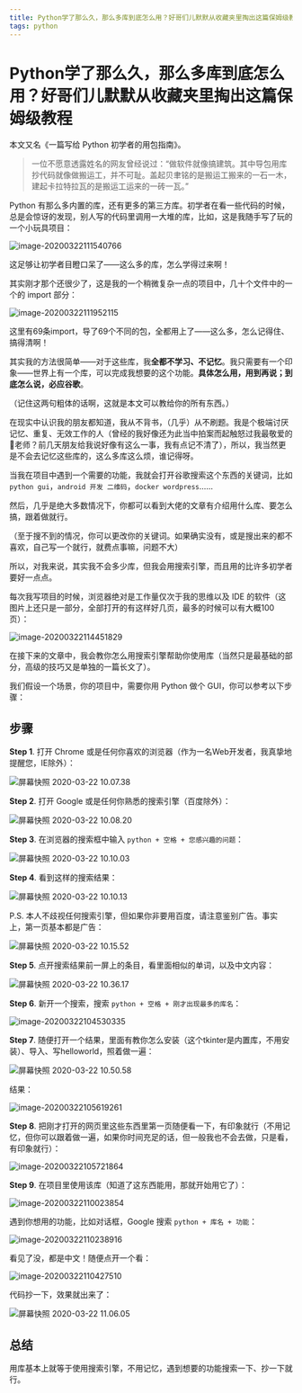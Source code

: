 ```yaml
---
title: Python学了那么久，那么多库到底怎么用？好哥们儿默默从收藏夹里掏出这篇保姆级教程
tags: python
---
```




# Python学了那么久，那么多库到底怎么用？好哥们儿默默从收藏夹里掏出这篇保姆级教程

本文又名《一篇写给 Python 初学者的用包指南》。



> 一位不愿意透露姓名的网友曾经说过：“做软件就像搞建筑。其中导包用库抄代码就像做搬运工，并不可耻。盖起贝聿铭的是搬运工搬来的一石一木，建起卡拉特拉瓦的是搬运工运来的一砖一瓦。”



Python 有那么多内置的库，还有更多的第三方库。初学者在看一些代码的时候，总是会惊讶的发现，别人写的代码里调用一大堆的库，比如，这是我随手写了玩的一个小玩具项目：

![image-20200322111540766](https://tva1.sinaimg.cn/large/00831rSTgy1gd2janymihj31890u0ke4.jpg)

这足够让初学者目瞪口呆了——这么多的库，怎么学得过来啊！

其实刚才那个还很少了，这是我的一个稍微复杂一点的项目中，几十个文件中的一个的 import 部分：

![image-20200322111952115](https://tva1.sinaimg.cn/large/00831rSTgy1gd2jf16dbej31890u0b29.jpg)

这里有69条import，导了69个不同的包，全都用上了——这么多，怎么记得住、搞得清啊！

其实我的方法很简单——对于这些库，我**全都不学习、不记忆**。我只需要有一个印象——世界上有一个库，可以完成我想要的这个功能。**具体怎么用，用到再说；到底怎么说，必应谷歌**。

（记住这两句粗体的话啊，这就是本文可以教给你的所有东西。）

在现实中认识我的朋友都知道，我从不背书，（几乎）从不刷题。我是个极端讨厌记忆、重复、无效工作的人（曾经的我好像还为此当中拍案而起触怒过我最敬爱的🐒老师？前几天朋友给我说好像有这么一事，我有点记不清了），所以，我当然更是不会去记忆这些库的，这么多库这么烦，谁记得呀。

当我在项目中遇到一个需要的功能，我就会打开谷歌搜索这个东西的关键词，比如 `python gui`，`android 开发 二维码`，`docker wordpress`......

然后，几乎是绝大多数情况下，你都可以看到大佬的文章有介绍用什么库、要怎么搞，跟着做就行。

（至于搜不到的情况，你可以更改你的关键词。如果确实没有，或是搜出来的都不喜欢，自己写一个就行，就费点事嘛，问题不大）

所以，对我来说，其实我不会多少库，但我会用搜索引擎，而且用的比许多初学者要好一点点。

每次我写项目的时候，浏览器绝对是工作量仅次于我的思维以及 IDE 的软件（这图片上还只是一部分，全部打开的有这样好几页，最多的时候可以有大概100页）：

![image-20200322114451829](https://tva1.sinaimg.cn/large/00831rSTgy1gd2khd8e36j31co0u0u0x.jpg)

在接下来的文章中，我会教你怎么用搜索引擎帮助你使用库（当然只是最基础的部分，高级的技巧又是单独的一篇长文了）。

我们假设一个场景，你的项目中，需要你用 Python 做个 GUI，你可以参考以下步骤：

## 步骤

**Step 1**. 打开 Chrome 或是任何你喜欢的浏览器（作为一名Web开发者，我真挚地提醒您，IE除外）：

![屏幕快照 2020-03-22 10.07.38](https://tva1.sinaimg.cn/large/00831rSTgy1gd2hvzdpddj31c00u0e81.jpg)

**Step 2**. 打开 Google 或是任何你熟悉的搜索引擎（百度除外）：

![屏幕快照 2020-03-22 10.08.20](https://tva1.sinaimg.cn/large/00831rSTgy1gd2hyzdzmvj316w0u0tpf.jpg)

**Step 3**. 在浏览器的搜索框中输入 `python + 空格 + 您感兴趣的问题`：

![屏幕快照 2020-03-22 10.10.03](https://tva1.sinaimg.cn/large/00831rSTgy1gd2hz77p6ej316w0u0wxm.jpg)

**Step 4**. 看到这样的搜索结果：

![屏幕快照 2020-03-22 10.10.13](https://tva1.sinaimg.cn/large/00831rSTgy1gd2i2xx8lpj316w0u0e75.jpg)

P.S. 本人不歧视任何搜索引擎，但如果你非要用百度，请注意鉴别广告。事实上，第一页基本都是广告：

![屏幕快照 2020-03-22 10.15.52](https://tva1.sinaimg.cn/large/00831rSTgy1gd2hs79g4pj316w0u0e81.jpg)

**Step 5**. 点开搜索结果前一屏上的条目，看里面相似的单词，以及中文内容：

![屏幕快照 2020-03-22 10.36.17](https://tva1.sinaimg.cn/large/00831rSTgy1gd2idhlpp5j31nf0u07q6.jpg)

**Step 6**. 新开一个搜索，搜索 `python + 空格 + 刚才出现最多的库名`：

![image-20200322104530335](https://tva1.sinaimg.cn/large/00831rSTgy1gd2if9tkuxj316w0u0kin.jpg)

**Step 7**. 随便打开一个结果，里面有教你怎么安装（这个tkinter是内置库，不用安装）、导入、写helloworld，照着做一遍：

![屏幕快照 2020-03-22 10.50.58](https://tva1.sinaimg.cn/large/00831rSTgy1gd2imfc2euj316w0u01kx.jpg)

结果：

![image-20200322105619261](https://tva1.sinaimg.cn/large/00831rSTgy1gd2iqiimxrj31cb0u0tgb.jpg)

**Step 8**. 把刚才打开的网页里这些东西里第一页随便看一下，有印象就行（不用记忆，但你可以跟着做一遍，如果你时间充足的话，但一般我也不会去做，只是看，有印象就行）：

![image-20200322105721864](https://tva1.sinaimg.cn/large/00831rSTgy1gd2irldad5j30u00ytdni.jpg)

**Step 9**. 在项目里使用该库（知道了这东西能用，那就开始用它了）：

![image-20200322110023854](https://tva1.sinaimg.cn/large/00831rSTgy1gd2iurh59bj317b0u04qp.jpg)

遇到你想用的功能，比如对话框，Google 搜索 `python + 库名 + 功能`：

![image-20200322110238916](https://tva1.sinaimg.cn/large/00831rSTgy1gd2ix3mtsvj316w0u01kx.jpg)

看见了没，都是中文！随便点开一个看：

![image-20200322110427510](https://tva1.sinaimg.cn/large/00831rSTgy1gd2iyzm1qsj316w0u0b29.jpg)

代码抄一下，效果就出来了：

![屏幕快照 2020-03-22 11.06.05](https://tva1.sinaimg.cn/large/00831rSTgy1gd2j0y5yijj31950u0n6n.jpg)

## 总结

用库基本上就等于使用搜索引擎，不用记忆，遇到想要的功能搜索一下、抄一下就行。

